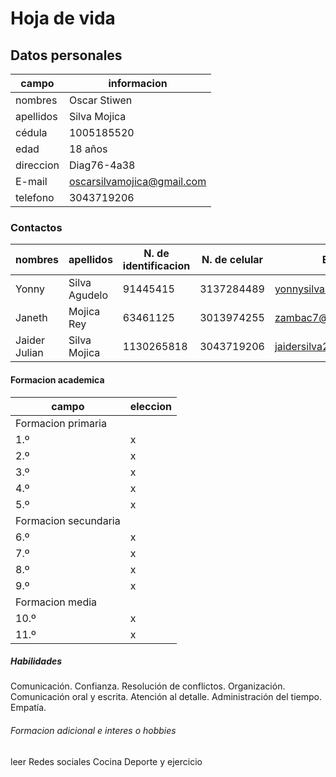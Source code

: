 # Hoja de vida

## Datos personales

| campo | informacion |
| ----- | ----------- |
| nombres | Oscar Stiwen |
| apellidos | Silva Mojica | 
| cédula | 1005185520 | 
| edad | 18 años | 
| direccion | Diag76-4a38 | 
| E-mail | oscarsilvamojica@gmail.com | 
| telefono | 3043719206 |

  ### Contactos 
 
| nombres | apellidos | N. de identificacion | N. de celular | E-mail |
| ------- | --------- | -------------------- | ------------- | ------ |
| Yonny | Silva Agudelo | 91445415 | 3137284489 | yonnysilva260@gmail.com |
| Janeth | Mojica Rey | 63461125 | 3013974255 | zambac7@gmail.com |
| Jaider Julian | Silva Mojica | 1130265818 | 3043719206 | jaidersilva290@gmail.com |

#### Formacion academica

| campo | eleccion | 
| ----- | -------- |
| Formacion primaria | 
| 1.º | x |
| 2.º | x |
| 3.º | x |
| 4.º | x |
| 5.º | x |
| Formacion secundaria |
| 6.º | x |
| 7.º | x |
| 8.º | x |
| 9.º | x |
| Formacion media |
| 10.º | x |
| 11.º | x |

##### Habilidades

Comunicación.
Confianza.
Resolución de conflictos.
Organización.
Comunicación oral y escrita.
Atención al detalle.
Administración del tiempo.
Empatía.

###### Formacion adicional e interes o hobbies

leer
Redes sociales
Cocina
Deporte y ejercicio

